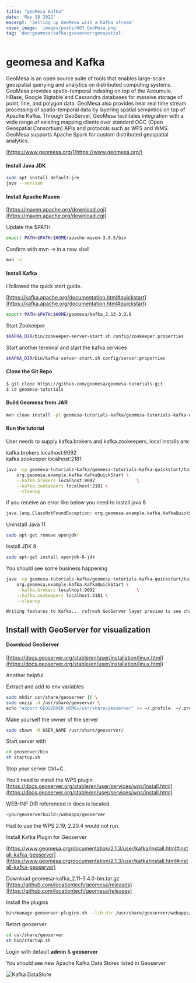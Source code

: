 ```yaml
---
title: "geoMesa Kafka"
date: 'May 18 2022'
excerpt: 'Setting up GeoMesa with a Kafka stream'
cover_image: 'images/posts/007_GeoMesa.png'
tag: 'dev:geomesa:kafka:geoserver:geospatial'
---
```


# geomesa and Kafka

GeoMesa is an open source suite of tools that enables large-scale geospatial querying and analytics on distributed computing systems. GeoMesa provides spatio-temporal indexing on top of the Accumulo, HBase, Google Bigtable and Cassandra databases for massive storage of point, line, and polygon data. GeoMesa also provides near real time stream processing of spatio-temporal data by layering spatial semantics on top of Apache Kafka. Through GeoServer, GeoMesa facilitates integration with a wide range of existing mapping clients over standard OGC (Open Geospatial Consortium) APIs and protocols such as WFS and WMS. GeoMesa supports Apache Spark for custom distributed geospatial analytics.

[https://www.geomesa.org/](https://www.geomesa.org/)

#### Install Java JDK

```bash
sudo apt install default-jre
java --version
```

#### Install Apache Maven  

[https://maven.apache.org/download.cgi](https://maven.apache.org/download.cgi)

Update the $PATH

```bash
export PATH=$PATH:$HOME/apache-maven-3.8.5/bin
```
Confirm with mvn -v in a new shell

```bash
mvn -v
```
#### Install Kafka    

I followed the quick start guide.

[https://kafka.apache.org/documentation.html#quickstart](https://kafka.apache.org/documentation.html#quickstart)

```bash
export PATH=$PATH:$HOME/geomesa/kafka_2.13-3.2.0
```
Start Zookeeper

```bash
$KAFKA_DIR/bin/zookeeper-server-start.sh config/zookeeper.properties
```
Start another terminal and start the kafka services

```bash
$KAFKA_DIR/bin/kafka-server-start.sh config/server.properties
```

#### Clone the Git Repo

```bash
$ git clone https://github.com/geomesa/geomesa-tutorials.git
$ cd geomesa-tutorials
```

#### Build Geomesa from JAR

```bash
mvn clean install -pl geomesa-tutorials-kafka/geomesa-tutorials-kafka-quickstart -am
```

#### Run the tutorial  
  
User needs to supply kafka.brokers and kafka.zookeepers, local installs are:  

kafka.brokers localhost:9092  
kafka.zookeeper localhost:2181

```bash
java -cp geomesa-tutorials-kafka/geomesa-tutorials-kafka-quickstart/target/geomesa-tutorials-kafka-quickstart-$VERSION.jar \
    org.geomesa.example.kafka.KafkaQuickStart \
    --kafka.brokers localhost:9092                \
    --kafka.zookeepers localhost:2181 \
    --cleanup
```


if you receive an error like below you need to install java 8

```bash
java.lang.ClassNotFoundException: org.geomesa.example.kafka.KafkaQuickStart
```

Uninstall Java 11

```bash
sudo apt-get remove openjdk*
```

Install JDK 8

```bash
sudo apt-get install openjdk-8-jdk
```
You should see some business happening

```bash
java -cp geomesa-tutorials-kafka/geomesa-tutorials-kafka-quickstart/target/geomesa-tutorials-kafka-quickstart-3.5.0-SNAPSHOT.jar \
    org.geomesa.example.kafka.KafkaQuickStart \
    --kafka.brokers localhost:9092                \
    --kafka.zookeepers localhost:2181 \
    --cleanup
```

```bash
Writing features to Kafka... refresh GeoServer layer preview to see changes
```

## Install with GeoServer for visualization  

#### Download GeoServer   

[https://docs.geoserver.org/stable/en/user/installation/linux.html](https://docs.geoserver.org/stable/en/user/installation/linux.html)  

Another helpful 


Extract and add to env variables

```bash
sudo mkdir usr/share/geoserver || \
sudo unzip -d /usr/share/geoserver \
echo "export GEOSERVER_HOME=/usr/share/geoserver" >> ~/.profile. ~/.profile
```

Make yourself the owner of the server

```bash
sudo chown -R USER_NAME /usr/share/geoserver/
```

Start server with 

```bash
cd geoserver/bin
sh startup.sh
```
Stop your server Ctrl+C.

You'll need to install the WPS plugin  
[https://docs.geoserver.org/stable/en/user/services/wps/install.html](https://docs.geoserver.org/stable/en/user/services/wps/install.html)  

WEB-INF DIR referenced in docs is located  

```bash
<yourgeoserverbuild>/webapps/geoserver
```

Had to use the WPS 2.19, 2.20.4 would not run. 

Install Kafka Plugin for Geoserver

[https://www.geomesa.org/documentation/2.1.3/user/kafka/install.html#install-kafka-geoserver](https://www.geomesa.org/documentation/2.1.3/user/kafka/install.html#install-kafka-geoserver)

Download geomesa-kafka_2.11-3.4.0-bin.tar.gz  
 [https://github.com/locationtech/geomesa/releases](https://github.com/locationtech/geomesa/releases)

Install the plugins

```bash
bin/manage-geoserver-plugins.sh --lib-dir /usr/share/geoserver/webapps/geoserver/WEB-INF/lib/ --install
```

Retart geoserver  

```bash
cd usr/share/geoserver
sh bin/startup.sh
```

Login with default **admin** & **geoserver**  

You should see new Apache Kafka Data Stores listed in Geoserver

![Kafka DataStore](/images/posts/008_geoserver_kafka.PNG)
